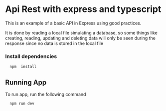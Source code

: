
# Api Rest with express and typescript 

This is an example of a basic API in Express using good practices.

It is done by reading a local file simulating a database, so some things like creating, reading, updating and deleting data will only be seen during the response since no data is stored in the local file

 ### Install dependencies


```bash
  npm  install
```

## Running App

To run app, run the following command

```bash
  npm run dev
```


